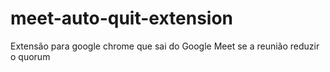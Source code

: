 # meet-auto-quit-extension
Extensão para google chrome que sai do Google Meet se a reunião reduzir o quorum
